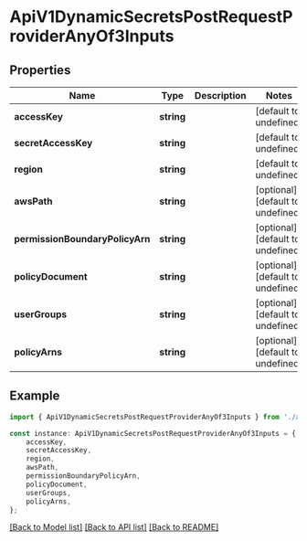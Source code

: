 # ApiV1DynamicSecretsPostRequestProviderAnyOf3Inputs


## Properties

Name | Type | Description | Notes
------------ | ------------- | ------------- | -------------
**accessKey** | **string** |  | [default to undefined]
**secretAccessKey** | **string** |  | [default to undefined]
**region** | **string** |  | [default to undefined]
**awsPath** | **string** |  | [optional] [default to undefined]
**permissionBoundaryPolicyArn** | **string** |  | [optional] [default to undefined]
**policyDocument** | **string** |  | [optional] [default to undefined]
**userGroups** | **string** |  | [optional] [default to undefined]
**policyArns** | **string** |  | [optional] [default to undefined]

## Example

```typescript
import { ApiV1DynamicSecretsPostRequestProviderAnyOf3Inputs } from './api';

const instance: ApiV1DynamicSecretsPostRequestProviderAnyOf3Inputs = {
    accessKey,
    secretAccessKey,
    region,
    awsPath,
    permissionBoundaryPolicyArn,
    policyDocument,
    userGroups,
    policyArns,
};
```

[[Back to Model list]](../README.md#documentation-for-models) [[Back to API list]](../README.md#documentation-for-api-endpoints) [[Back to README]](../README.md)
